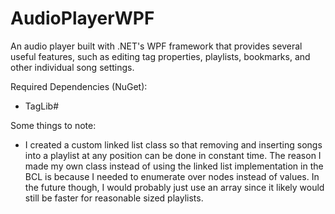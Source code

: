 # AudioPlayerWPF
An audio player built with .NET's WPF framework that provides several useful features, such as editing tag properties, playlists, bookmarks, and other individual song settings.

Required Dependencies (NuGet):
- TagLib#

Some things to note:
- I created a custom linked list class so that removing and inserting songs into a playlist at any position can be done in constant time. The reason I made my own class instead of using the linked list implementation in the BCL is because I needed to enumerate over nodes instead of values. In the future though, I would probably just use an array since it likely would still be faster for reasonable sized playlists.
